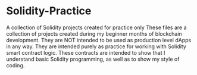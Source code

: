 # Solidity-Practice
A collection of Solidity projects created for practice only
These files are a collection of projects created during my beginner months of blockchain development.
They are NOT intended to be used as production level dApps in any way.
They are intended purely as practice for working with Solidity smart contract logic.
These contracts are intended to show that I understand basic Solidity programming, as well as to show my style of coding.
